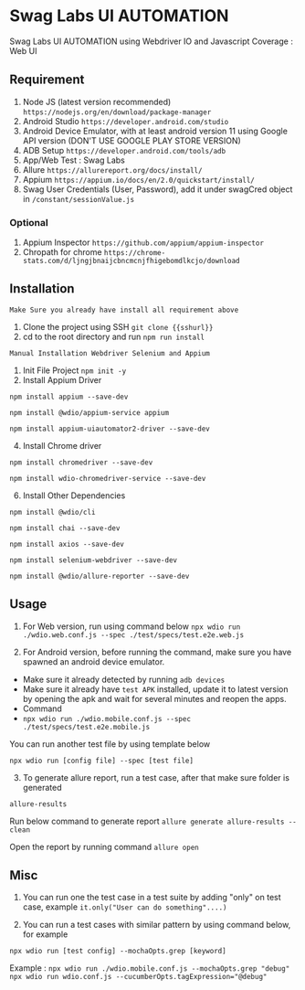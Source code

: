 # Swag Labs UI AUTOMATION

Swag Labs UI AUTOMATION using Webdriver IO and Javascript
Coverage : Web UI

## Requirement

1. Node JS (latest version recommended)
   `https://nodejs.org/en/download/package-manager`
2. Android Studio
   `https://developer.android.com/studio`
3. Android Device Emulator, with at least android version 11 using Google API version (DON'T USE GOOGLE PLAY STORE VERSION)
4. ADB Setup
   `https://developer.android.com/tools/adb`
5. App/Web Test : Swag Labs
6. Allure
   `https://allurereport.org/docs/install/`
7. Appium
   `https://appium.io/docs/en/2.0/quickstart/install/`
8. Swag User Credentials (User, Password), add it under swagCred object in
   `/constant/sessionValue.js`

### Optional

1. Appium Inspector
   `https://github.com/appium/appium-inspector`
2. Chropath for chrome
   `https://chrome-stats.com/d/ljngjbnaijcbncmcnjfhigebomdlkcjo/download`

## Installation

`Make Sure you already have install all requirement above`

1. Clone the project using SSH
   `git clone {{sshurl}}`
2. cd to the root directory and run
   `npm run install`

`Manual Installation Webdriver Selenium and Appium`

1. Init File Project
   `npm init -y`
2. Install Appium Driver

```
npm install appium --save-dev
```

```
npm install @wdio/appium-service appium
```

```
npm install appium-uiautomator2-driver --save-dev
```

4.  Install Chrome driver

```
npm install chromedriver --save-dev
```

```
npm install wdio-chromedriver-service --save-dev
```

6.  Install Other Dependencies

```
npm install @wdio/cli
```

```
npm install chai --save-dev
```

```
npm install axios --save-dev
```

```
npm install selenium-webdriver --save-dev
```

```
npm install @wdio/allure-reporter --save-dev
```

## Usage

1. For Web version, run using command below
   `npx wdio run ./wdio.web.conf.js --spec ./test/specs/test.e2e.web.js`

2. For Android version, before running the command, make sure you have spawned an android device emulator.

- Make sure it already detected by running
  `adb devices`
- Make sure it already have `test APK` installed, update it to latest version by opening the apk and wait for several minutes and reopen the apps.
- Command
- `npx wdio run ./wdio.mobile.conf.js --spec ./test/specs/test.e2e.mobile.js`

You can run another test file by using template below

```Template Syntax
npx wdio run [config file] --spec [test file]
```

3. To generate allure report, run a test case, after that make sure folder is generated

```
allure-results
```

Run below command to generate report
`allure generate allure-results --clean`

Open the report by running command
`allure open`

## Misc

1. You can run one the test case in a test suite by adding "only" on test case, example
   `it.only("User can do something"....)`

2. You can run a test cases with similar pattern by using command below, for example

```Template Syntax
npx wdio run [test config] --mochaOpts.grep [keyword]
```

Example :
`npx wdio run ./wdio.mobile.conf.js --mochaOpts.grep "debug" `
`npx wdio run wdio.conf.js --cucumberOpts.tagExpression="@debug" `
